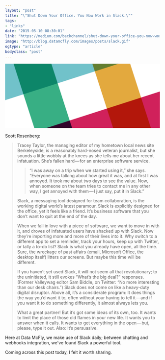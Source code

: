 ```yaml
---
layout: "post"
title: "\"Shut Down Your Office. You Now Work in Slack.\""
tags: 
- "links"
date: "2015-05-10 08:30:01"
link: "https://medium.com/backchannel/shut-down-your-office-you-now-work-in-slack-fa83cb7cce6c"
image: "http://blog.datamcfly.com/images/posts/slack.gif"
ogtype: "article"
bodyclass: "post"
---
```


<div><div class="image splash">
	<img src="/images/posts/slack.gif" />
</div></div>

Scott Rosenberg:

> Tracey Taylor, the managing editor of my hometown local news site Berkeleyside, is a reasonably hard-nosed veteran journalist, but she sounds a little wobbly at the knees as she tells me about her recent infatuation. She’s fallen hard — for an enterprise software service.
> 
> > “I was away on a trip when we started using it,” she says. “Everyone was talking about how great it was, and at first I was annoyed. It took me about two days to see the value. Now, when someone on the team tries to contact me in any other way, I get annoyed with them — I just say, put it in Slack.”
> 
> Slack, a messaging tool designed for team collaboration, is the working digital world’s latest paramour. Slack is explicitly designed for the office, yet it feels like a friend. It’s business software that you don’t want to quit at the end of the day.
> 
> When we fall in love with a piece of software, we want to move in with it, and droves of infatuated users have shacked up with Slack. Now they’re importing more and more of their lives into it. Why switch to a different app to set a reminder, track your hours, keep up with Twitter, or tally a to-do list? Slack is what you already have open, all the time. Sure, the wreckage of past affairs (email, Microsoft Office, the desktop itself) litters our screens. But maybe this time will be different.
> 
> If you haven’t yet used Slack, it will not seem all that revolutionary; to the uninitiated, it still evokes “What’s the big deal?” responses. (Former Valleywag editor Sam Biddle, on Twitter: “No more interesting than our desk chairs.”) Slack does not come on like a heavy-duty digital disruptor. Above all, it’s a considerate program: It does things the way you’d want it to, often without your having to tell it — and if you want it to do something differently, it almost always lets you.
> 
> What a great partner! But it’s got some ideas of its own, too. It wants to limit the place of those old flames in your new life. It wants you to answer when it calls. It wants to get everything in the open — but, please, type it out. Also: It’s persuasive.

Here at Data McFly, we make use of Slack daily; between chatting and webhooks integration, we've found Slack a powerful tool.

Coming across this post today, I felt it worth sharing.